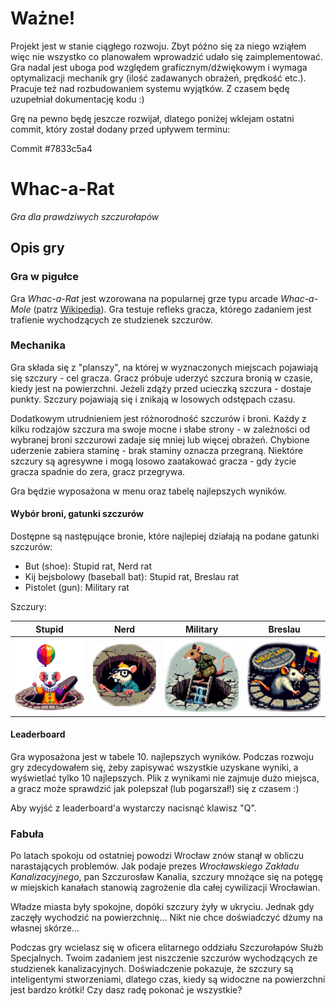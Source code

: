 # Ważne!

Projekt jest w stanie ciągłego rozwoju. Zbyt późno się za niego wziąłem więc 
nie wszystko co planowałem wprowadzić udało się zaimplementować. Gra nadal 
jest uboga pod względem graficznym/dźwiękowym i wymaga optymalizacji mechanik gry 
(ilość zadawanych obrażeń, prędkość etc.). Pracuje też nad rozbudowaniem systemu 
wyjątków. Z czasem będę uzupełniał dokumentację kodu :)

Grę na pewno będę jeszcze rozwijał, dlatego poniżej wklejam ostatni commit, który został dodany przed upływem terminu:

Commit #7833c5a4

# Whac-a-Rat

*Gra dla prawdziwych szczurołapów*

## Opis gry

### Gra w pigułce

Gra *Whac-a-Rat* jest wzorowana na popularnej grze typu arcade *Whac-a-Mole* (patrz [Wikipedia](https://en.wikipedia.org/wiki/Whac-A-Mole)). Gra testuje refleks gracza, którego zadaniem jest trafienie wychodzących ze studzienek szczurów. 

### Mechanika

Gra składa się z "planszy", na której w wyznaczonych miejscach pojawiają się szczury - cel gracza. Gracz próbuje uderzyć szczura bronią w czasie, kiedy jest na powierzchni. Jeżeli zdąży przed ucieczką szczura - dostaje punkty. Szczury pojawiają się i znikają w losowych odstępach czasu.

Dodatkowym utrudnieniem jest różnorodność szczurów i broni. Każdy z kilku rodzajów szczura ma swoje mocne i słabe strony - w zależności od wybranej broni szczurowi zadaje się mniej lub więcej obrażeń.
Chybione uderzenie zabiera staminę - brak staminy oznacza przegraną. Niektóre szczury są agresywne i mogą losowo zaatakować gracza - gdy życie gracza spadnie do zera, gracz przegrywa.

Gra będzie wyposażona w menu oraz tabelę najlepszych wyników. 

#### Wybór broni, gatunki szczurów

Dostępne są następujące bronie, które najlepiej działają na podane gatunki szczurów:

- But (shoe): Stupid rat, Nerd rat
- Kij bejsbolowy (baseball bat): Stupid rat, Breslau rat
- Pistolet (gun): Military rat

Szczury:

|                                 Stupid                                 |                               Nerd                               |                                   Military                                   |                                  Breslau                                  |
|:----------------------------------------------------------------------:|:----------------------------------------------------------------:|:----------------------------------------------------------------------------:|:-------------------------------------------------------------------------:|
| ![Image showing a stupid rat](assets/textures/stupid.png "Stupid rat") | ![Image showing a nerd rat](assets/textures/nerd.png "Nerd rat") | ![Image showing a military rat](assets/textures/military.png "Military rat") | ![Image showing a breslau rat](assets/textures/breslau.png "Breslau rat") |

#### Leaderboard

Gra wyposażona jest w tabele 10. najlepszych wyników. Podczas rozwoju gry zdecydowałem się, żeby zapisywać wszystkie uzyskane wyniki, a wyświetlać tylko 10 najlepszych. Plik z wynikami nie zajmuje dużo miejsca, a gracz może sprawdzić jak polepszał (lub pogarszał!) się z czasem :)

Aby wyjść z leaderboard'a wystarczy nacisnąć klawisz "Q".

### Fabuła

Po latach spokoju od ostatniej powodzi Wrocław znów stanął w obliczu narastających problemów. Jak podaje prezes *Wrocławskiego Zakładu Kanalizacyjnego*, pan Szczurosław Kanalia, szczury mnożące się na potęgę w miejskich kanałach stanowią zagrożenie dla całej cywilizacji Wrocławian. 

Władze miasta były spokojne, dopóki szczury żyły w ukryciu. Jednak gdy zaczęły wychodzić na powierzchnię... Nikt nie chce doświadczyć dżumy na własnej skórze...

Podczas gry wcielasz się w oficera elitarnego oddziału Szczurołapów Służb Specjalnych. Twoim zadaniem jest niszczenie szczurów wychodzących ze studzienek kanalizacyjnych.
Doświadczenie pokazuje, że szczury są inteligentymi stworzeniami, dlatego czas, kiedy są widoczne na powierzchni jest bardzo krótki! Czy dasz radę pokonać je wszystkie?